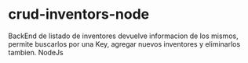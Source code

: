 # crud-inventors-node
BackEnd de listado de inventores devuelve informacion de los mismos, permite buscarlos por una Key, agregar nuevos inventores y eliminarlos tambien.
NodeJs
